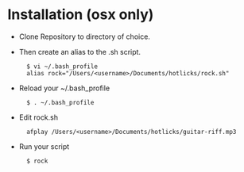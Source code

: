 # Installation (osx only)

- Clone Repository to directory of choice. 
- Then create an alias to the .sh script.

		$ vi ~/.bash_profile
		alias rock="/Users/<username>/Documents/hotlicks/rock.sh"

- Reload your ~/.bash_profile

		$ . ~/.bash_profile

- Edit rock.sh

		afplay /Users/<username>/Documents/hotlicks/guitar-riff.mp3

- Run your script

		$ rock
